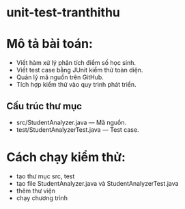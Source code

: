 # unit-test-tranthithu
# Mô tả bài toán:
- Viết hàm xử lý phân tích điểm số học sinh.
- Viết test case bằng JUnit kiểm thử toàn diện.
- Quản lý mã nguồn trên GitHub.
- Tích hợp kiểm thử vào quy trình phát triển.
## Cấu trúc thư mục
- src/StudentAnalyzer.java — Mã nguồn.
- test/StudentAnalyzerTest.java — Test case.
# Cách chạy kiểm thử:
- tạo thư mục src, test
- tạo file StudentAnalyzer.java và StudentAnalyzerTest.java
- thêm thư viện
- chạy chương trình



